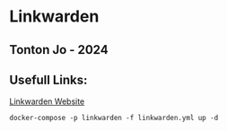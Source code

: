 # Linkwarden

## Tonton Jo - 2024

## Usefull Links: 
[Linkwarden Website](https://linkwarden.app/)  

```ssh
docker-compose -p linkwarden -f linkwarden.yml up -d
```
